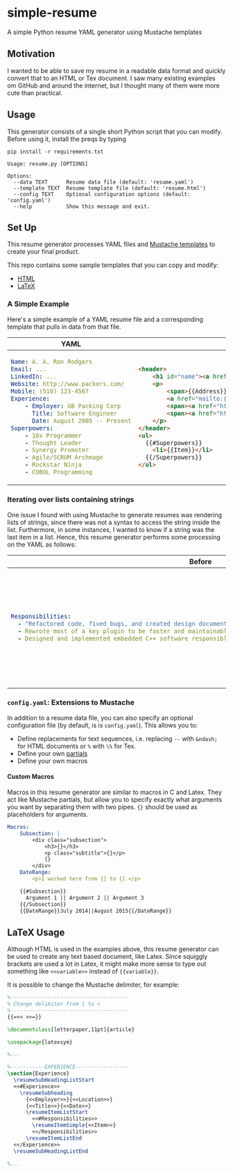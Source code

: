 # simple-resume
A simple Python resume YAML generator using Mustache templates

## Motivation
I wanted to be able to save my resume in a readable data format and quickly convert that to an HTML or Tex document.
I saw many existing examples om GitHub and around the internet, but I thought many of them were more cute than practical.

## Usage
This generator consists of a single short Python script that you can modify. Before using it,
install the preqs by typing

`pip install -r requirements.txt`

```
Usage: resume.py [OPTIONS]

Options:
  --data TEXT      Resume data file (default: 'resume.yaml')
  --template TEXT  Resume template file (default: 'resume.html')
  --config TEXT    Optional configuration options (default: 'config.yaml')
  --help           Show this message and exit.
```

## Set Up
This resume generator processes YAML files and [Mustache templates](http://mustache.github.io/mustache.5.html) to create your final product.

This repo contains some sample templates that you can copy and modify:
 * [HTML](/html)
 * [LaTeX](/tex)

### A Simple Example
Here's a simple example of a YAML resume file and a corresponding template that pulls in data from that file.

<table>
  <thead>
    <th>YAML</th>
    <th>Template</th>
  </thead>
  <tbody>
  <tr>
  <td>
    
```yaml
Name: A. A. Ron Rodgers
Email: ...
LinkedIn: ...
Website: http://www.packers.com/
Mobile: (510) 123-4567
Experience:
    - Employer: GB Packing Corp
      Title: Software Engineer
      Date: August 2005 -- Present
Superpowers: 
    - 10x Programmer
    - Thought Leader
    - Synergy Promoter
    - Agile/SCRUM Archmage
    - Rockstar Ninja
    - COBOL Programming
```

</td><td>

```html
<header>
    <h1 id="name"><a href="http://{{Website}}">{{Name}}</a></h1>
    <p>
        <span>{{Address}}</span>
        <a href="mailto:{{Email}}"><span>{{Email}}</span></a>
        <span><a href="https://{{LinkedIn}}">{{LinkedIn}}</a></span>
        <span><a href="http://{{Website}}">{{Website}}</a></span>
    </p>
</header>
<ul>
  {{#Superpowers}}
    <li>{{Item}}</li>
  {{/Superpowers}}
</ul>
```

</td></tr>
</tbody>
</table>


### Iterating over lists containing strings
One issue I found with using Mustache to generate resumes was rendering lists of strings, since there was not a syntax to access the string inside the list. Furthermore, in some instances, I wanted to know if a string was the last item in a list.
Hence, this resume generator performs some processing on the YAML as follows:

<table>
<thead>
<th>Before</th>
<th>After</th>
</thead>
<tbody>
<tr>
<td>

```yaml
Responsibilities:
  - "Refactored code, fixed bugs, and created design documents"
  - Rewrote most of a key plugin to be faster and maintainable; resolved thread deadlocks
  - Designed and implemented embedded C++ software responsible for communicating between different hardware
```

</td>
<td>

```python
{
  "Responsibilities":
    [
      "Order": 0,
      "Item": "Refactored code, fixed bugs, and created design documents"
      "IsLast": false
    ],
    [ ... ],
    [
      "Order": 2,
      "Item": "Designed and implemented embedded C++ software responsible for communicating between different hardware",
      "IsLast": true
    ]
}
```

</td>
</tbody>
</table>

### `config.yaml`: Extensions to Mustache
In addition to a resume data file, you can also specify an optional configuration file (by default, is is `config.yaml`). This allows you to:
 * Define replacements for text sequences, i.e. replacing `--` with `&ndash;` for HTML documents or `%` with `\%` for Tex.
 * Define your own [partials](http://mustache.github.io/mustache.5.html#Partials)
 * Define your own macros
 
#### Custom Macros
Macros in this resume generator are similar to macros in C and Latex. They act like Mustache partials, but allow you to specify exactly what arguments you want by separating them with two pipes. `{}` should be used as placeholders for arguments.

```yaml
Macros:
    Subsection: |
        <div class="subsection">
            <h3>{}</h3>
            <p class="subtitle">{}</p>
            {}
        </div>
    DateRange:
        <p>I worked here from {} to {}.</p>

```

```html
    {{#Subsection}}
      Argument 1 || Argument 2 || Argument 3
    {{/Subsection}}
    {{DateRange}}July 2014||August 2015{{/DateRange}}
```

## LaTeX Usage
Although HTML is used in the examples above, this resume generator can be used to create any text based document, like Latex. Since squiggly brackets are used a lot in Latex, it might make more sense to type out something like `<<variable>>` instead of `{{variable}}`.

It is possible to change the Mustache delimiter, for example:
```latex
%--------------------------------------
% Change delimiter from { to <
%--------------------------------------
{{=<< >>=}}

\documentclass[letterpaper,11pt]{article}

\usepackage{latexsym}

%...

%-----------EXPERIENCE-----------------
\section{Experience}
  \resumeSubHeadingListStart
  <<#Experience>>
    \resumeSubheading
      {<<Employer>>}{<<Location>>}
      {<<Title>>}{<<Date>>}
      \resumeItemListStart
        <<#Responsibilities>>
        \resumeItemSimple{<<Item>>}
        <</Responsibilities>>
      \resumeItemListEnd
  <</Experience>>
  \resumeSubHeadingListEnd

%...
```
